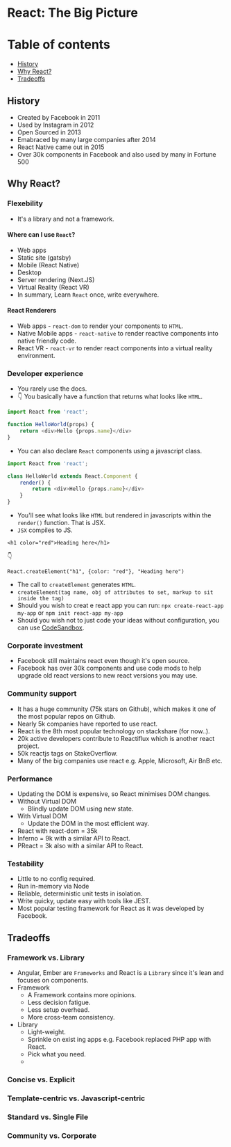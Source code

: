# React: The Big Picture

Table of contents
=================

<!--ts-->
   * [History](#history)
   * [Why React?](#why-react)
   * [Tradeoffs](tradeoffs)
<!--te-->

## History

* Created by Facebook in 2011
* Used by Instagram in 2012
* Open Sourced in 2013
* Emabraced by many large companies after 2014
* React Native came out in 2015
* Over 30k components in Facebook and also used by many in Fortune 500

## Why React?

### Flexebility

* It's a library and not a framework.

#### Where can I use `React`?
* Web apps
* Static site (gatsby)
* Mobile (React Native)
* Desktop
* Server rendering (Next.JS)
* Virtual Reality (React VR)
* In summary, Learn `React` once, write everywhere.

#### React Renderers

* Web apps - `react-dom` to render your components to `HTML`.
* Native Mobile apps - `react-native` to render reactive components into native friendly code.
* React VR - `react-vr` to render react components into a virtual reality environment.


### Developer experience

* You rarely use the docs.
* :point_down: You basically have a function that returns what looks like `HTML`.

```javascript
import React from 'react';

function HelloWorld(props) {
    return <div>Hello {props.name}</div>
}
```
* You can also declare `React` components using a javascript class.

```javascript
import React from 'react';

class HelloWorld extends React.Component {
    render() {
        return <div>Hello {props.name}</div>
    }
}
```
* You'll see what looks like `HTML` but rendered in javascripts within the `render()` function. That is JSX.
* `JSX` compiles to JS.

`<h1 color="red">Heading here</h1>`

:point_down:

`React.createElement("h1", {color: "red"}, "Heading here")`
* The call to `createElement` generates `HTML`.
* `createElement(tag name, obj of attributes to set, markup to sit inside the tag)`
* Should you wish to creat e react app you can run:
`npx create-react-app my-app`
or
`npm init react-app my-app`
* Should you wish not to just code your ideas without configuration, you can use 
[CodeSandbox](https://codesandbox.io/).

### Corporate investment

* Facebook still maintains react even though it's open source. 
* Facebook has over 30k components and use code mods to help upgrade old react versions to new react versions you may use. 

### Community support

* It has a huge community (75k stars on Github), which makes it one of the most popular repos on Github.
* Nearly 5k companies have reported to use react.
* React is the 8th most popular technology on stackshare (for now..).
* 20k active developers contribute to Reactiflux which is another react project.
* 50k reactjs tags on StakeOverflow.
* Many of the big companies use react e.g. Apple, Microsoft, Air BnB etc.

### Performance

* Updating the DOM is expensive, so React minimises DOM changes.
* Without Virtual DOM
    * Blindly update DOM using new state.
* With Virtual DOM
    * Update the DOM in the most efficient way.
* React with react-dom = 35k
* Inferno = 9k with a similar API to React.
* PReact = 3k also with a similar API to React.

### Testability

* Little to no config required.
* Run in-memory via Node
* Reliable, deterministic unit tests in isolation.
* Write quicky, update easy with tools like JEST.
* Most popular testing framework for React as it was developed by Facebook.

## Tradeoffs

### Framework vs. Library

* Angular, Ember are `Frameworks` and React is a `Library` since it's lean and focuses on components.
* Framework
    * A Framework contains more opinions.
    * Less decision fatigue.
    * Less setup overhead.
    * More cross-team consistency.
* Library
    * Light-weight.
    * Sprinkle on exist ing apps e.g. Facebook replaced PHP app with React.
    * Pick what you need.
    * 

### Concise vs. Explicit
### Template-centric vs. Javascript-centric
### Standard vs. Single File
### Community vs. Corporate